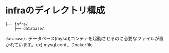 # infraのディレクトリ構成

```terminal:ディレクトリ構造
├── infra/
    ├── database/
```

`database/`: データベース(mysql)コンテナを起動させるのに必要なファイルが置かれています。ex) mysql.conf、Dockerfile
